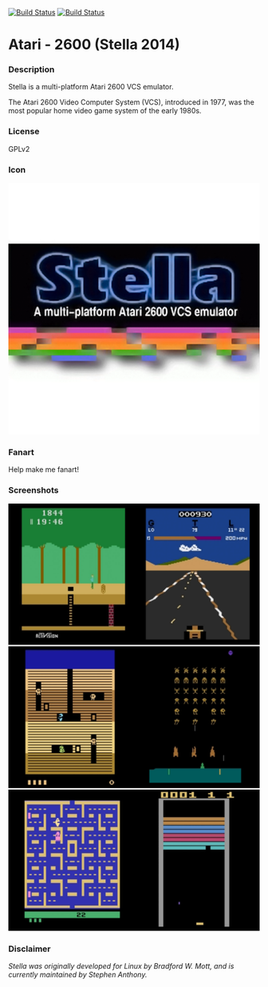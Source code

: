 [![Build Status](https://travis-ci.org/kodi-game/game.libretro.stella.svg?branch=master)](https://travis-ci.org/kodi-game/game.libretro.stella)
[![Build Status](https://ci.appveyor.com/api/projects/status/github/kodi-game/game.libretro.stella?svg=true)](https://ci.appveyor.com/project/kodi-game/game-libretro-stella)

# Atari - 2600 (Stella 2014)

### Description

Stella is a multi-platform Atari 2600 VCS emulator.

The Atari 2600 Video Computer System (VCS), introduced in 1977, was the most popular home video game system of the early 1980s.

### License

GPLv2

### Icon

![Icon](game.libretro.stella/resources/icon.png)

### Fanart

Help make me fanart!

### Screenshots

![Screenshot](game.libretro.stella/resources/screenshot-01.jpg)
![Screenshot](game.libretro.stella/resources/screenshot-02.jpg)
![Screenshot](game.libretro.stella/resources/screenshot-03.jpg)

### Disclaimer

*Stella was originally developed for Linux by Bradford W. Mott, and is currently maintained by Stephen Anthony.*
